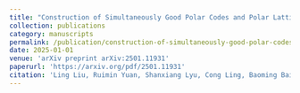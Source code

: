 ```yaml
---
title: "Construction of Simultaneously Good Polar Codes and Polar Lattices"
collection: publications
category: manuscripts
permalink: /publication/construction-of-simultaneously-good-polar-codes-and-polar-lattices
date: 2025-01-01
venue: 'arXiv preprint arXiv:2501.11931'
paperurl: 'https://arxiv.org/pdf/2501.11931'
citation: 'Ling Liu, Ruimin Yuan, Shanxiang Lyu, Cong Ling, Baoming Bai. "<a href="https://arxiv.org/pdf/2501.11931">Construction of Simultaneously Good Polar Codes and Polar Lattices</a>", <i>arXiv preprint arXiv:2501.11931</i>, Jan. 2025.'
---
```


